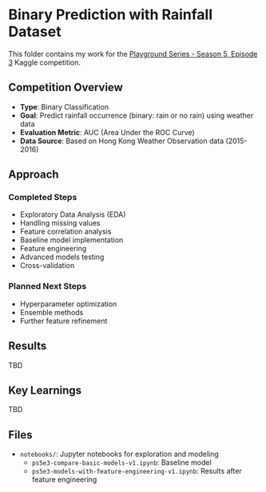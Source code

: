 # Binary Prediction with Rainfall Dataset

This folder contains my work for the [Playground Series - Season 5, Episode 3](https://www.kaggle.com/competitions/playground-series-s5e3) Kaggle competition.

## Competition Overview
- **Type**: Binary Classification
- **Goal**: Predict rainfall occurrence (binary: rain or no rain) using weather data
- **Evaluation Metric**: AUC (Area Under the ROC Curve)
- **Data Source**: Based on Hong Kong Weather Observation data (2015-2016)

## Approach

### Completed Steps
- Exploratory Data Analysis (EDA)
- Handling missing values
- Feature correlation analysis
- Baseline model implementation
- Feature engineering
- Advanced models testing
- Cross-validation

### Planned Next Steps
- Hyperparameter optimization
- Ensemble methods
- Further feature refinement

## Results
TBD
<!-- 
- **Current AUC Score**: 0.8726
- **Model**: Logistic Regression with default parameters
- **Leaderboard Position**: 1321/2792
-->

## Key Learnings
TBD

## Files
- `notebooks/`: Jupyter notebooks for exploration and modeling
  - `ps5e3-compare-basic-models-v1.ipynb`: Baseline model
  - `ps5e3-models-with-feature-engineering-v1.ipynb`: Results after feature engineering
